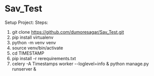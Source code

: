 # Sav_Test


Setup Project:
Steps:
1) git clone https://github.com/dumoresagar/Sav_Test.git
2) pip install virtualenv
3) python -m venv venv
4) source venv/bin/activate 
5) cd TIMESTAMP
6) pip install -r rerequirements.txt
7) celery -A Timestamps worker --loglevel=info & python manage.py runserver &
